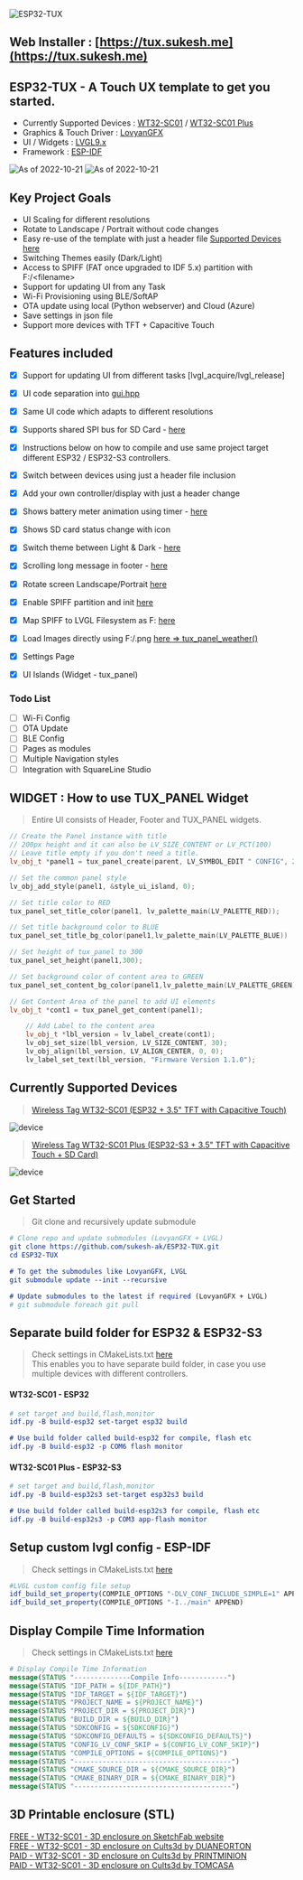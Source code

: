 ![ESP32-TUX](assets/tux-design.png)
## Web Installer : [https://tux.sukesh.me](https://tux.sukesh.me)

## ESP32-TUX - A Touch UX template to get you started.  
- Currently Supported Devices : [WT32-SC01](https://www.alibaba.com/product-detail/WT32-SC01-3-5-3-5inch_1600120762835.html?spm=a2747.product_upgrade.0.0.636971d29EHKiD) / [WT32-SC01 Plus](https://www.alibaba.com/product-detail/Upgrade-WT32-SC01-plus-16MB-hmi_1600609718238.html?spm=a2756.order-detail-ta-bn-s.0.0.6f3f2fc2RYpL8H)
- Graphics & Touch Driver : [LovyanGFX](https://github.com/lovyan03/LovyanGFX)
- UI / Widgets : [LVGL9.x](https://github.com/lvgl/lvgl)
- Framework : [ESP-IDF](https://github.com/espressif/esp-idf/)

![As of 2022-10-21](assets/home.jpg)
![As of 2022-10-21](assets/settings.jpg)

## Key Project Goals
- UI Scaling for different resolutions
- Rotate to Landscape / Portrait without code changes
- Easy re-use of the template with just a header file [Supported Devices here](/main/devices/)
- Switching Themes easily (Dark/Light)
- Access to SPIFF (FAT once upgraded to IDF 5.x) partition with F:/\<filename>
- Support for updating UI from any Task
- Wi-Fi Provisioning using BLE/SoftAP
- OTA update using local (Python webserver) and Cloud (Azure)
- Save settings in json file
- Support more devices with TFT + Capacitive Touch

## Features included 
- [x] Support for updating UI from different tasks [lvgl_acquire/lvgl_release]
- [x] UI code separation into [gui.hpp](/main/gui.hpp)
- [x] Same UI code which adapts to different resolutions
- [x] Supports shared SPI bus for SD Card - [here](/main/helper_storage.hpp)
- [x] Instructions below on how to compile and use same project target different ESP32 / ESP32-S3 controllers.
- [x] Switch between devices using just a header file inclusion 
- [x] Add your own controller/display with just a header change 
- [x] Shows battery meter animation using timer - [here](/main/main.cpp)
- [x] Shows SD card status change with icon
- [x] Switch theme between Light & Dark - [here](/main/gui.hpp)
- [x] Scrolling long message in footer - [here](/main/gui.hpp)
- [x] Rotate screen Landscape/Portrait [here](/main/main.cpp)
- [x] Enable SPIFF partition and init [here](/main/helpers/helper_spiff.hpp)
- [x] Map SPIFF to LVGL Filesystem as F: [here](/main/helpers/helper_lv_fs.hpp)
- [x] Load Images directly using F:/<filename>.png [here => tux_panel_weather()](/main/gui.hpp)

- [x] Settings Page
- [x] UI Islands (Widget - tux_panel)

### Todo List
- [ ] Wi-Fi Config 
- [ ] OTA Update 
- [ ] BLE Config 
- [ ] Pages as modules
- [ ] Multiple Navigation styles
- [ ] Integration with SquareLine Studio  

## WIDGET : How to use TUX_PANEL Widget
> Entire UI consists of Header, Footer and TUX_PANEL widgets.

```c++
// Create the Panel instance with title 
// 200px height and it can also be LV_SIZE_CONTENT or LV_PCT(100)
// Leave title empty if you don't need a title.
lv_obj_t *panel1 = tux_panel_create(parent, LV_SYMBOL_EDIT " CONFIG", 200);

// Set the common panel style
lv_obj_add_style(panel1, &style_ui_island, 0);

// Set title color to RED
tux_panel_set_title_color(panel1, lv_palette_main(LV_PALETTE_RED));

// Set title background color to BLUE
tux_panel_set_title_bg_color(panel1,lv_palette_main(LV_PALETTE_BLUE))

// Set height of tux_panel to 300
tux_panel_set_height(panel1,300);

// Set background color of content area to GREEN
tux_panel_set_content_bg_color(panel1,lv_palette_main(LV_PALETTE_GREEN))

// Get Content Area of the panel to add UI elements
lv_obj_t *cont1 = tux_panel_get_content(panel1);

    // Add Label to the content area
    lv_obj_t *lbl_version = lv_label_create(cont1);
    lv_obj_set_size(lbl_version, LV_SIZE_CONTENT, 30);
    lv_obj_align(lbl_version, LV_ALIGN_CENTER, 0, 0);
    lv_label_set_text(lbl_version, "Firmware Version 1.1.0");
```

## Currently Supported Devices 
> [Wireless Tag WT32-SC01 (ESP32 + 3.5" TFT with Capacitive Touch)](https://www.alibaba.com/product-detail/esp32-development-board-WT32-SC01-3_62534911683.html) 

![device](datasheet/WT32-SC01.png)  

> [Wireless Tag WT32-SC01 Plus (ESP32-S3 + 3.5" TFT with Capacitive Touch + SD Card)](https://www.alibaba.com/product-detail/Good-heat-dissipation-IPS-LCD-Color_1600148110318.html) 

![device](datasheet/WT32-SC01-Plus.png)


## Get Started
> Git clone and recursively update submodule
```cmake
# Clone repo and update submodules (LovyanGFX + LVGL)
git clone https://github.com/sukesh-ak/ESP32-TUX.git
cd ESP32-TUX

# To get the submodules like LovyanGFX, LVGL
git submodule update --init --recursive

# Update submodules to the latest if required (LovyanGFX + LVGL)
# git submodule foreach git pull
```

## Separate build folder for ESP32 & ESP32-S3
> Check settings in CMakeLists.txt [here](CMakeLists.txt#L8)  
> This enables you to have separate build folder, in case you use multiple devices with different controllers.  

#### WT32-SC01 - ESP32
```cmake
# set target and build,flash,monitor
idf.py -B build-esp32 set-target esp32 build

# Use build folder called build-esp32 for compile, flash etc
idf.py -B build-esp32 -p COM6 flash monitor
```

#### WT32-SC01 Plus - ESP32-S3
```cmake
# set target and build,flash,monitor
idf.py -B build-esp32s3 set-target esp32s3 build

# Use build folder called build-esp32s3 for compile, flash etc
idf.py -B build-esp32s3 -p COM3 app-flash monitor
```

## Setup custom lvgl config - ESP-IDF  
> Check settings in CMakeLists.txt [here](CMakeLists.txt#L16)
```cmake
#LVGL custom config file setup
idf_build_set_property(COMPILE_OPTIONS "-DLV_CONF_INCLUDE_SIMPLE=1" APPEND)
idf_build_set_property(COMPILE_OPTIONS "-I../main" APPEND)
```

## Display Compile Time Information
> Check settings in CMakeLists.txt [here](CMakeLists.txt#L25)  
```cmake
# Display Compile Time Information
message(STATUS "--------------Compile Info------------")
message(STATUS "IDF_PATH = ${IDF_PATH}")
message(STATUS "IDF_TARGET = ${IDF_TARGET}")
message(STATUS "PROJECT_NAME = ${PROJECT_NAME}")
message(STATUS "PROJECT_DIR = ${PROJECT_DIR}")
message(STATUS "BUILD_DIR = ${BUILD_DIR}")
message(STATUS "SDKCONFIG = ${SDKCONFIG}")
message(STATUS "SDKCONFIG_DEFAULTS = ${SDKCONFIG_DEFAULTS}")
message(STATUS "CONFIG_LV_CONF_SKIP = ${CONFIG_LV_CONF_SKIP}")
message(STATUS "COMPILE_OPTIONS = ${COMPILE_OPTIONS}")
message(STATUS "---------------------------------------")
message(STATUS "CMAKE_SOURCE_DIR = ${CMAKE_SOURCE_DIR}")
message(STATUS "CMAKE_BINARY_DIR = ${CMAKE_BINARY_DIR}")
message(STATUS "---------------------------------------")
```
## 3D Printable enclosure (STL)  
[FREE - WT32-SC01 - 3D enclosure on SketchFab website](https://sketchfab.com/3d-models/wt32-sc01-case-cfec05638de540b0acccff2091508500)  
[FREE - WT32-SC01 - 3D enclosure on Cults3d by DUANEORTON](https://cults3d.com/en/3d-model/tool/desk-enclosure-for-wt32-sc01)  
[PAID - WT32-SC01 - 3D enclosure on Cults3d by PRINTMINION](https://cults3d.com/en/design-collections/printminion/various-cases-for-wt32-sc01-by-wireless-tag)  
[PAID - WT32-SC01 - 3D enclosure on Cults3d by TOMCASA](https://cults3d.com/en/3d-model/gadget/boite-pour-wt32-sc01-esp32-tft-tactile)

